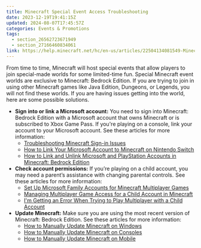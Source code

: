 ```yaml
---
title: Minecraft Special Event Access Troubleshooting
date: 2023-12-19T19:41:15Z
updated: 2024-08-07T17:45:57Z
categories: Events & Promotions
tags:
  - section_26562723671949
  - section_27166460834061
link: https://help.minecraft.net/hc/en-us/articles/22504134081549-Minecraft-Special-Event-Access-Troubleshooting
---
```


From time to time, Minecraft will host special events that allow players to join special-made worlds for some limited-time fun. Special Minecraft event worlds are exclusive to Minecraft: Bedrock Edition. If you are trying to join in using other Minecraft games like Java Edition, Dungeons, or Legends, you will not find these worlds. If you are having issues getting into the world, here are some possible solutions.

- **Sign into or link a Microsoft account:** You need to sign into Minecraft: Bedrock Edition with a Microsoft account that owns Minecraft or is subscribed to Xbox Game Pass. If you're playing on a console, link your account to your Microsoft account. See these articles for more information:
  - [Troubleshooting Minecraft Sign-in Issues](../Account-Sign-In/Troubleshooting-Minecraft-Sign-in-Issues.md)
  - [How to Link Your Microsoft Account to Minecraft on Nintendo Switch](../Linking-Microsoft-Accounts/How-to-Link-Your-Microsoft-Account-to-Minecraft-on-Nintendo-Switch.md)
  - [How to Link and Unlink Microsoft and PlayStation Accounts in Minecraft: Bedrock Edition](../Linking-Microsoft-Accounts/How-to-Link-Microsoft-and-PlayStation-Accounts-in-Minecraft.md)
- **Check account permissions:** If you’re playing on a child account, you may need a parent’s assistance with changing parental controls.  See these articles for more information:
  - [Set Up Microsoft Family Accounts for Minecraft Multiplayer Games](../Account-Settings/Set-Up-Microsoft-Family-Accounts-for-Minecraft-Multiplayer-Games.md) 
  - [Managing Multiplayer Game Access for a Child Account in Minecraft](../Account-Settings/Managing-Multiplayer-Game-Access-for-a-Child-Account-in-Minecraft.md)
  - [I'm Getting an Error When Trying to Play Multiplayer with a Child Account](../Account-Settings/Troubleshooting-Errors-Playing-Minecraft-Multiplayer-Games-with-a-Child-Account.md)
- **Update Minecraft:** Make sure you are using the most recent version of Minecraft: Bedrock Edition. See these articles for more information:
  - [How to Manually Update Minecraft on Windows](../Download-Install/How-to-Manually-Update-Minecraft-on-Windows.md)
  - [How to Manually Update Minecraft on Consoles](../Download-Install/How-to-Manually-Update-Minecraft-on-Consoles.md)
  - [How to Manually Update Minecraft on Mobile](../Download-Install/How-to-Manually-Update-Minecraft-on-Mobile.md)

